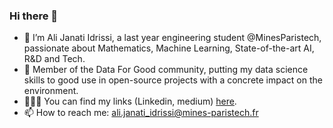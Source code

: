 ### Hi there 👋

- 🔭 I’m Ali Janati Idrissi, a last year engineering student @MinesParistech, passionate about Mathematics, Machine Learning, State-of-the-art AI, R&D and Tech.
- 🌱 Member of the Data For Good community, putting my data science skills to good use in open-source projects with a concrete impact on the environment.
- 👨🏻‍💻 You can find my links (Linkedin, medium) [here](https://linktr.ee/ali.janati_idrissi).
- 📫 How to reach me: ali.janati_idrissi@mines-paristech.fr

